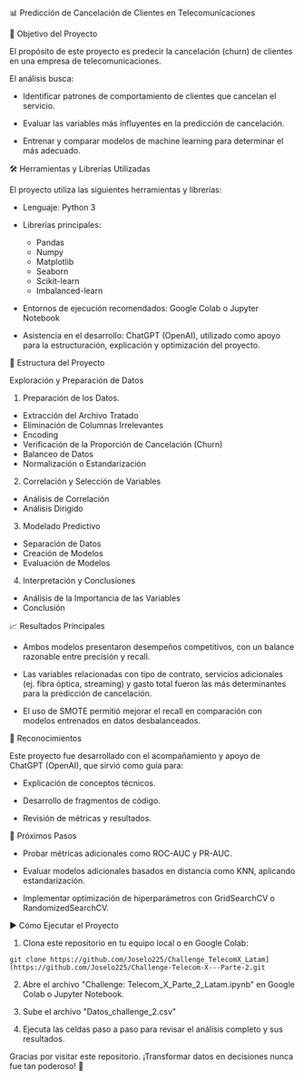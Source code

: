 📊 Predicción de Cancelación de Clientes en Telecomunicaciones

🎯 Objetivo del Proyecto

El propósito de este proyecto es predecir la cancelación (churn) de clientes en una empresa de telecomunicaciones.

El análisis busca:

*  Identificar patrones de comportamiento de clientes que cancelan el servicio.

*  Evaluar las variables más influyentes en la predicción de cancelación.

*  Entrenar y comparar modelos de machine learning para determinar el más adecuado.

🛠️ Herramientas y Librerías Utilizadas

El proyecto utiliza las siguientes herramientas y librerías:

*  Lenguaje: Python 3

*  Librerías principales:
    *  Pandas
    *  Numpy
    *  Matplotlib
    *  Seaborn
    *  Scikit-learn
    *  Imbalanced-learn

*  Entornos de ejecución recomendados: Google Colab o Jupyter Notebook

*  Asistencia en el desarrollo: ChatGPT (OpenAI), utilizado como apoyo para la estructuración, explicación y optimización del proyecto.

📂 Estructura del Proyecto

Exploración y Preparación de Datos

1.  Preparación de los Datos.

*  Extracción del Archivo Tratado
*  Eliminación de Columnas Irrelevantes
*  Encoding
*  Verificación de la Proporción de Cancelación (Churn)
*  Balanceo de Datos
*  Normalización o Estandarización

2.  Correlación y Selección de Variables

*  Análisis de Correlación
*  Análisis Dirigido

3.  Modelado Predictivo

*  Separación de Datos
*  Creación de Modelos
*  Evaluación de Modelos

4.  Interpretación y Conclusiones

*  Análisis de la Importancia de las Variables
*  Conclusión

📈 Resultados Principales

*  Ambos modelos presentaron desempeños competitivos, con un balance razonable entre precisión y recall.

*  Las variables relacionadas con tipo de contrato, servicios adicionales (ej. fibra óptica, streaming) y gasto total fueron las más determinantes para la predicción de cancelación.

*  El uso de SMOTE permitió mejorar el recall en comparación con modelos entrenados en datos desbalanceados.

🤝 Reconocimientos

Este proyecto fue desarrollado con el acompañamiento y apoyo de ChatGPT (OpenAI), que sirvió como guía para:

*  Explicación de conceptos técnicos.

*  Desarrollo de fragmentos de código.

*  Revisión de métricas y resultados.

🚀 Próximos Pasos

*  Probar métricas adicionales como ROC-AUC y PR-AUC.

*  Evaluar modelos adicionales basados en distancia como KNN, aplicando estandarización.

*  Implementar optimización de hiperparámetros con GridSearchCV o RandomizedSearchCV.

▶️ Cómo Ejecutar el Proyecto

1. Clona este repositorio en tu equipo local o en Google Colab:

```
git clone https://github.com/Joselo225/Challenge_TelecomX_Latam](https://github.com/Joselo225/Challenge-Telecom-X---Parte-2.git
```
2. Abre el archivo "Challenge: Telecom_X_Parte_2_Latam.ipynb" en Google Colab o Jupyter Notebook.

3. Sube el archivo "Datos_challenge_2.csv"

4. Ejecuta las celdas paso a paso para revisar el análisis completo y sus resultados.

Gracias por visitar este repositorio.
¡Transformar datos en decisiones nunca fue tan poderoso! 🚀

